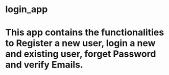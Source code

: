 # login_app
# This app contains the functionalities to Register a new user, login a new and existing user, forget Password and verify Emails.
